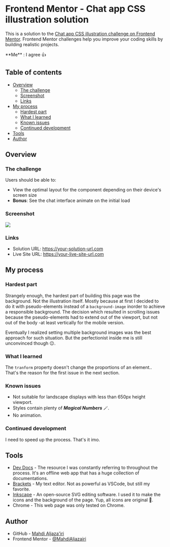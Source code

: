 # Frontend Mentor - Chat app CSS illustration solution

This is a solution to the [Chat app CSS illustration challenge on Frontend Mentor](https://www.frontendmentor.io/challenges/chat-app-css-illustration-O5auMkFqY). Frontend Mentor challenges help you improve your coding skills by building realistic projects. 

\*\*Me\*\* : I agree 👍

## Table of contents

- [Overview](#overview)
  - [The challenge](#the-challenge)
  - [Screenshot](#screenshot)
  - [Links](#links)
- [My process](#my-process)
  - [Hardest part](#hardest-part)
  - [What I learned](#what-i-learned)
  - [Known issues](#known-issues)
  - [Continued development](#continued-development)
- [Tools](#tools)
- [Author](#author)

## Overview

### The challenge

Users should be able to:

- View the optimal layout for the component depending on their device's screen size
- **Bonus**: See the chat interface animate on the initial load

### Screenshot

![](./screenshot.jpg)

### Links

- Solution URL: <https://your-solution-url.com>
- Live Site URL: <https://your-live-site-url.com>

## My process

### Hardest part

Strangely enough, the hardest part of building this page was the background. Not the illustration itself. Mostly because at first I decided to do it with pseudo-elements instead of a `background-image` inorder to achieve a responsible background. The decision which resulted in scrolling issues because the pseudo-elements had to extend out of the viewport, but not out of the body -at least vertically for the mobile version.

Eventually I realized setting multiple background images was the best approach for such situation. But the perfectionist inside me is still unconvinced though 😐.

### What I learned

The `tranform` property doesn't change the proportions of an element..
That's the reason for the first issue in the next section.

### Known issues

- Not suitable for landscape displays with less than 650px height viewport.
- Styles contain plenty of ___Magical Numbers___ 🪄.
- No animation.

### Continued development

I need to speed up the process. That's it imo.

## Tools

- [Dev Docs](https://devdocs.io) - The resource I was constantly referring to throughout the process. It's an offline web app that has a huge collection of documentations.
- [Brackets](https://brackets.io) - My text editor. Not as powerful as VSCode, but still my favorite.
- [Inkscape](https://inkscape.org) - An open-source SVG editing software. I used it to make the icons and the background of the page. Yup, all icons are original 🙂.
- Chrome - This web page was only tested on Chrome. 

## Author

- GitHub - [Mahdi Aljaza'iri](https://github.com/MahdiAljazairi)
- Frontend Mentor - [@MahdiAljazairi](https://www.frontendmentor.io/profile/MahdiAljazairi)
